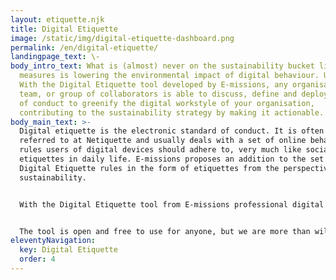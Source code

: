 ```yaml
---
layout: etiquette.njk
title: Digital Etiquette
image: /static/img/digital-etiquette-dashboard.png
permalink: /en/digital-etiquette/
landingpage_text: \-
body_intro_text: What is (almost) never on the sustainability bucket list of
  measures is lowering the environmental impact of digital behaviour. Until now.
  With the Digital Etiquette tool developed by E-missions, any organisation,
  team, or group of collaborators is able to discuss, define and deploy a code
  of conduct to greenify the digital workstyle of your organisation,
  contributing to the sustainability strategy by making it actionable.
body_main_text: >-
  Digital etiquette is the electronic standard of conduct. It is often also
  referred to at Netiquette and usually deals with a set of online behavioural
  rules users of digital devices should adhere to, very much like social
  etiquettes in daily life. E-missions proposes an addition to the set of
  Digital Etiquette rules in the form of etiquettes from the perspective of
  sustainability. 


  With the Digital Etiquette tool from E-missions professional digital lifestyles can be measured and strategies for sustainability measures and mitigation can be developed. The focus is on 4 themes: cloud storage, e-mail, social media and video conferencing. Each theme has a number of concrete actions to make the ambitions smart. This way, it can become a part of sustainability reporting.


  The tool is open and free to use for anyone, but we are more than willing to help where we can. If you would like to have a Digital Etiquette session at your organisation or want to discuss how you can improve your digital footprint, please contact: rodolfo \[@] in4art.eu
eleventyNavigation:
  key: Digital Etiquette
  order: 4
---
```

